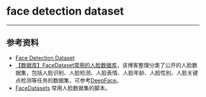 # face detection dataset

---
## 参考资料

- [Face Detection Dataset](https://xuchong.github.io/dataset/facedetection/2016/08/22/face-detetion-dataset.html)
- [【数据库】FaceDataset常用的人脸数据库](https://blog.csdn.net/chenriwei2/article/details/50631212)，该博客整理分类了公开的人脸数据集，包括人脸识别、人脸检测、人脸表情、人脸年龄、人脸性别、人脸关键点检测等任务的数据集，可参考[DeepFace](https://github.com/RiweiChen/DeepFace)。
- [FaceDatasets](https://github.com/happynear/FaceDatasets) 常用人脸数据集的脚本。

